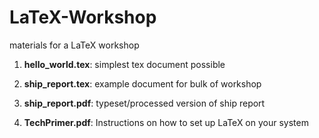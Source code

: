 # LaTeX-Workshop
materials for a LaTeX workshop

1. **hello_world.tex**: simplest tex document possible

2. **ship_report.tex**: example document for bulk of workshop

3. **ship_report.pdf**: typeset/processed version of ship report

4. **TechPrimer.pdf**: Instructions on how to set up LaTeX on your system


